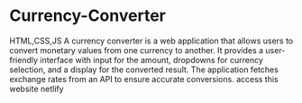# Currency-Converter
HTML,CSS,JS
A currency converter is a web application that allows users to convert monetary values from one currency to another.  It provides a user-friendly interface with input for the amount, dropdowns for currency selection, and a display for the converted result.  The application fetches exchange rates from an API to ensure accurate conversions.
access this website netlify